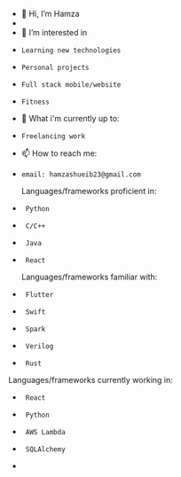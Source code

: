- 👋 Hi, I’m Hamza
- 
- 👀 I’m interested in
-     Learning new technologies
-     Personal projects
-     Full stack mobile/website
-     Fitness 
- 🌱 What i'm currently up to:
-     Freelancing work
- 📫 How to reach me:
-     email: hamzashueib23@gmail.com

  Languages/frameworks proficient in:
-      Python
-      C/C++
-      Java
-      React
  Languages/frameworks familiar with:
 -      Flutter
 -      Swift
 -      Spark
 -      Verilog
 -      Rust
  Languages/frameworks currently working in:
-      React
-      Python
-      AWS Lambda
-      SQLAlchemy
-    

